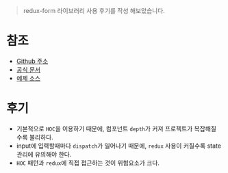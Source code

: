 > redux-form 라이브러리 사용 후기를 작성 해보았습니다.

# 참조

- [Github 주소](https://github.com/redux-form/redux-form)
- [공식 문서](https://redux-form.com/8.1.0/)
- [예제 소스](https://codesandbox.io/s/react-form-demo-950ww)

# 후기

- 기본적으로 `HOC`을 이용하기 때문에, 컴포넌트 `depth`가 커져 프로젝트가 복잡해질 수록 불리하다.
- input에 입력할때마다 `dispatch`가 일어나기 때문에, `redux` 사용이 커질수록 state 관리에 유의해야 한다.
- `HOC` 패턴과 `redux`에 직접 접근하는 것이 위험요소가 크다.
